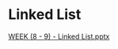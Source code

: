 # Linked List
[WEEK (8 - 9) - Linked List.pptx](https://github.com/user-attachments/files/17750108/WEEK.8.-.9.-.Linked.List.pptx)
